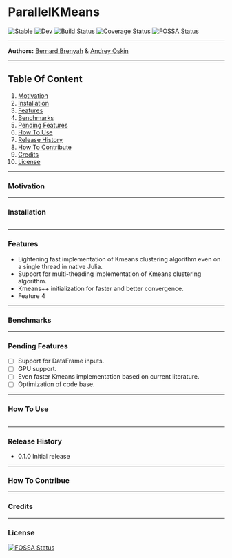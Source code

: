 # ParallelKMeans

[![Stable](https://img.shields.io/badge/docs-stable-blue.svg)](https://PyDataBlog.github.io/ParallelKMeans.jl/stable)
[![Dev](https://img.shields.io/badge/docs-dev-blue.svg)](https://PyDataBlog.github.io/ParallelKMeans.jl/dev)
[![Build Status](https://www.travis-ci.org/PyDataBlog/ParallelKMeans.jl.svg?branch=master)](https://www.travis-ci.org/PyDataBlog/ParallelKMeans.jl)
[![Coverage Status](https://coveralls.io/repos/github/PyDataBlog/ParallelKMeans.jl/badge.svg?branch=master)](https://coveralls.io/github/PyDataBlog/ParallelKMeans.jl?branch=master)
[![FOSSA Status](https://app.fossa.com/api/projects/git%2Bgithub.com%2FPyDataBlog%2FParallelKMeans.jl.svg?type=shield)](https://app.fossa.com/projects/git%2Bgithub.com%2FPyDataBlog%2FParallelKMeans.jl?ref=badge_shield)
_________________________________________________________________________________________________________
**Authors:** [Bernard Brenyah](https://www.linkedin.com/in/bbrenyah/) & [Andrey Oskin](https://www.linkedin.com/in/andrej-oskin-b2b03959/)
_________________________________________________________________________________________________________

## Table Of Content

1. [Motivation](#Motivatiion)
2. [Installation](#Installation)
3. [Features](#Features)
4. [Benchmarks](#Benchmarks)
5. [Pending Features](#Pending-Features)
6. [How To Use](#How-To-Use)
7. [Release History](#Release-History)
8. [How To Contribute](#How-To-Contribute)
9. [Credits](#Credits)
10. [License](#License)

_________________________________________________________________________________________________________

### Motivation

_________________________________________________________________________________________________________

### Installation

```bash

```

_________________________________________________________________________________________________________

### Features

- Lightening fast implementation of Kmeans clustering algorithm even on a single thread in native Julia.
- Support for multi-theading implementation of Kmeans clustering algorithm.
- Kmeans++ initialization for faster and better convergence.
- Feature 4

_________________________________________________________________________________________________________

### Benchmarks

_________________________________________________________________________________________________________

### Pending Features

- [ ] Support for DataFrame inputs.
- [ ] GPU support.
- [ ] Even faster Kmeans implementation based on current literature.
- [ ] Optimization of code base.

_________________________________________________________________________________________________________

### How To Use

```Julia

```

_________________________________________________________________________________________________________

### Release History

- 0.1.0 Initial release

_________________________________________________________________________________________________________

### How To Contribue

_________________________________________________________________________________________________________

### Credits

_________________________________________________________________________________________________________

### License

[![FOSSA Status](https://app.fossa.com/api/projects/git%2Bgithub.com%2FPyDataBlog%2FParallelKMeans.jl.svg?type=large)](https://app.fossa.com/projects/git%2Bgithub.com%2FPyDataBlog%2FParallelKMeans.jl?ref=badge_large)
